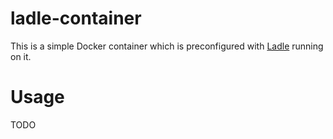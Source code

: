 ladle-container
===============

This is a simple Docker container which is preconfigured with [Ladle](https://github.com/NUBIC/ladle)
running on it.

Usage
=====

TODO
